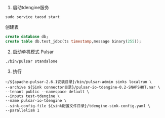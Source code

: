1. 启动tdengine服务
```shell script
sudo service taosd start
```
创建表

```sql
create database db;
create table db.test_jdbc(ts timestamp,message binary(255));
```
2. 启动单机模式 Pulsar
```shell script
./bin/pulsar standalone
```
3. 执行
```shell script
~/${apache-pulsar-2.6.1安装目录}/bin/pulsar-admin sinks localrun \
--archive ${Sink connector目录}/pulsar-io-tdengine-0.2-SNAPSHOT.nar \
--tenant public --namespace default \
--inputs test-tdengine \
--name pulsar-io-tdengine \
--sink-config-file ${sink配置文件目录}/tdengine-sink-config.yaml \
--parallelism 1
```
